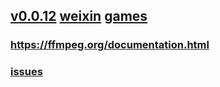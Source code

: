 ## [v0.0.12](https://github.com/littleflute/ffmpeg/edit/master/README.md) [weixin](https://github.com/littleflute/weixin) [games](https://github.com/littleflute/games)
### <a href="https://ffmpeg.org/documentation.html" target="_blank">https://ffmpeg.org/documentation.html</a>

### [issues](issues)